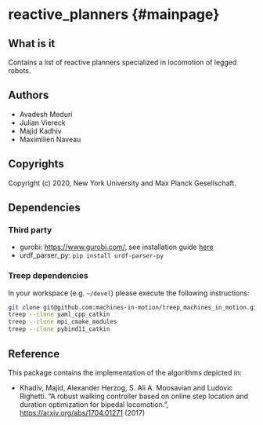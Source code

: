 reactive_planners {#mainpage}
=================

## What is it

Contains a list of reactive planners specialized in locomotion of legged robots.

## Authors

- Avadesh Meduri
- Julian Viereck
- Majid Kadhiv
- Maximilien Naveau

## Copyrights

Copyright (c) 2020, New York University and Max Planck Gesellschaft.

## Dependencies

### Third party

- gurobi: https://www.gurobi.com/, see installation guide
[here](https://www.gurobi.com/documentation/9.0/quickstart_linux/software_installation_guid.html)
- urdf_parser_py: `pip install urdf-parser-py`

### Treep dependencies

In your workspace (e.g. `~/devel`) please execute the following instructions:

```bash
git clone git@github.com:machines-in-motion/treep_machines_in_motion.git
treep --clone yaml_cpp_catkin
treep --clone mpi_cmake_modules
treep --clone pybind11_catkin
```

## Reference

This package contains the implementation of the algorithms depicted in:

- Khadiv, Majid, Alexander Herzog, S. Ali A. Moosavian and Ludovic Righetti.
  “A robust walking controller based on online step location and duration
  optimization for bipedal locomotion.”, https://arxiv.org/abs/1704.01271 (2017)